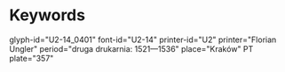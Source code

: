 # Keywords
glyph-id="U2-14_0401"
font-id="U2-14"
printer-id="U2"
printer="Florian Ungler"
period="druga drukarnia: 1521—1536"
place="Kraków"
PT plate="357"

